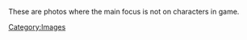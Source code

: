 These are photos where the main focus is not on characters in game.

[Category:Images](Category:Images "wikilink")
